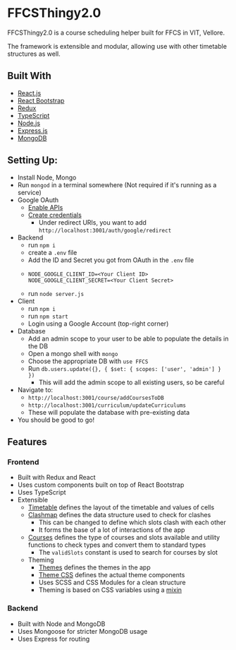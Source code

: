 # FFCSThingy2.0

FFCSThingy2.0 is a course scheduling helper built for FFCS in VIT, Vellore. 

The framework is extensible and modular, allowing use with other timetable structures as well.

## Built With
- [React.js](https://reactjs.org/)
- [React Bootstrap](https://react-bootstrap.github.io/)
- [Redux](https://redux.js.org/)
- [TypeScript](https://www.typescriptlang.org/)
- [Node.js](https://nodejs.org/)
- [Express.js](https://expressjs.com/)
- [MongoDB](https://www.mongodb.com/)

## Setting Up:
- Install Node, Mongo
- Run ```mongod``` in a terminal somewhere (Not required if it's running as a service)
- Google OAuth
  - [Enable APIs](https://developers.google.com/identity/protocols/oauth2/web-server#enable-apis)
  - [Create credentials](https://developers.google.com/identity/protocols/oauth2/web-server#creatingcred)
    - Under redirect URIs, you want to add `http://localhost:3001/auth/google/redirect`
- Backend
  - run ```npm i```
  - create a `.env` file
  - Add the ID and Secret you got from OAuth in the `.env` file
  - ```
    NODE_GOOGLE_CLIENT_ID=<Your Client ID>
    NODE_GOOGLE_CLIENT_SECRET=<Your Client Secret>
    ```
  - run ```node server.js```
- Client
  - run ```npm i```
  - run ```npm start```
  - Login using a Google Account (top-right corner)
- Database
  - Add an admin scope to your user to be able to populate the details in the DB
  - Open a mongo shell with ```mongo```
  - Choose the appropriate DB with ```use FFCS```
  - Run ```db.users.update({}, { $set: { scopes: ['user', 'admin'] } })```
    - This will add the admin scope to all existing users, so be careful
- Navigate to: 
	-  ```http://localhost:3001/course/addCoursesToDB```    
    -  ```http://localhost:3001/curriculum/updateCurriculums```
    -  These will populate the database with pre-existing data
 -  You should be good to go!

## Features
### Frontend
- Built with Redux and React
- Uses custom components built on top of React Bootstrap
- Uses TypeScript
- Extensible
  - [Timetable](/client/src/constants/Timetable.js) defines the layout of the timetable and values of cells
  - [Clashmap](/client/src/constants/ClashMap.ts) defines the data structure used to check for clashes
    - This can be changed to define which slots clash with each other
    - It forms the base of a lot of interactions of the app
  - [Courses](/client/src/constants/Courses.js) defines the type of courses and slots available and utility functions to check types and convert them to standard types
    - The ```validSlots``` constant is used to search for courses by slot
  - Theming
    - [Themes](/client/src/constants/Themes.ts) defines the themes in the app
    - [Theme CSS](/client/src/css/constants/_colorPalette.scss) defines the actual theme components
    - Uses SCSS and CSS Modules for a clean structure
    - Theming is based on CSS variables using a [mixin](/client/src/css/utilities/_mixins.scss)

### Backend
- Built with Node and MongoDB
- Uses Mongoose for stricter MongoDB usage
- Uses Express for routing
